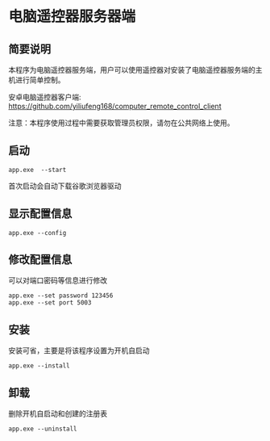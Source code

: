 # 电脑遥控器服务器端
## 简要说明
本程序为电脑遥控器服务端，用户可以使用遥控器对安装了电脑遥控器服务端的主机进行简单控制。

安卓电脑遥控器客户端: <https://github.com/yiliufeng168/computer_remote_control_client>

注意：本程序使用过程中需要获取管理员权限，请勿在公共网络上使用。

## 启动
```shell
app.exe  --start
```
首次启动会自动下载谷歌浏览器驱动
## 显示配置信息
```shell
app.exe --config 
```

## 修改配置信息
可以对端口密码等信息进行修改
```shell
app.exe --set password 123456
app.exe --set port 5003
```


## 安装
安装可省，主要是将该程序设置为开机自启动
```shell
app.exe --install
```

## 卸载
删除开机自启动和创建的注册表
```shell
app.exe --uninstall
```



[comment]: <> (## 取消开机启动)

[comment]: <> (## 需求文档)

[comment]: <> (1. 一方面需加密通信，另一方面需保证通信低延迟)

[comment]: <> (2. 支持基本的鼠标键盘事件,鼠标移动可调速)

[comment]: <> (3. 支持shell)

[comment]: <> (4. 支持复杂操作)

[comment]: <> (5. 预定义一些常用命令)

[comment]: <> (6. 支持安装卸载、设置用户密码、开机启动等功能)

[comment]: <> (7. 可测试通信是否成功)

[comment]: <> (8. 关于加密通信是否有必要，以及支持动态密码)

[comment]: <> (9. 广播通知局域网在线)

[comment]: <> (10. 指定位置点击)

[comment]: <> (11. 鼠标移动采用单独线程，并可自动停止。)

[comment]: <> (12. 能够接受配置更新。即：手机端修改配置并保存后，电脑端能够根据版本)

[comment]: <> (13. 让一切操作自动化。)

[comment]: <> (14. 对于桌面上的软件，可以将快捷方式发送到手机，并在手机上显示图标。（桌面快捷方式图标提取）)

[comment]: <> (15. 提供自动打开功能。如一键打开电视)

[comment]: <> (16. 提供自动安装功能)

[comment]: <> (17. 支持软件的一键卸载功能)

[comment]: <> (18. 支持自动更新)


[comment]: <> (## 1. 定义数据接收格式)

[comment]: <> (1. 接收json类型数据)

[comment]: <> (2. 使用MD5&#40;密码&#41;+时间戳对数据进行签名)

[comment]: <> (   考虑时间同步)
   
[comment]: <> (3. json数据结构)

[comment]: <> (```json)

[comment]: <> ({)

[comment]: <> (   "type": "command_list",)

[comment]: <> (   "content":[)

[comment]: <> (      {)

[comment]: <> (         "type": "predefined",)

[comment]: <> (         "command": "volume_down",)

[comment]: <> (         "args": "")

[comment]: <> (      },)

[comment]: <> (      {)

[comment]: <> (         "type": "predefined",)

[comment]: <> (         "command": "volume_down",)

[comment]: <> (         "args": "")

[comment]: <> (      })

[comment]: <> (   ],)

[comment]: <> (   "check_sum": "32weimd5")

[comment]: <> (})

[comment]: <> (```)

[comment]: <> (4. 添加install uninstall)

[comment]: <> (- install时指定密码,复制软件，添加注册表)

[comment]: <> (- uninstall ，删除软件，删除注册表)

[comment]: <> (- passwd , 修改密码)

[comment]: <> (5. 添加计划任务)

[comment]: <> (```shell)

[comment]: <> (schtasks /create /ru system /sc onstart /tn control_server /tr "\"C:\Program Files &#40;x86&#41;\app\app.exe\" -p 123456")

[comment]: <> (```)

[comment]: <> (6. 删除计划任务)

[comment]: <> (```shell)

[comment]: <> (schtasks /delete /f /tn control_server)

[comment]: <> (```)

[comment]: <> (# android 控制端)

[comment]: <> (## 1. 需求添加)

[comment]: <> (1. 指令集需添加关联主机id)

[comment]: <> (2. 指令保存页面需添加指令名称输入框)

[comment]: <> (3. 自定义命令按钮添加长按编辑删除)

[comment]: <> (4. 编辑指令页面需检查载入上一页传入的数据,返回后需重载数据)

[comment]: <> (5. 页面优化)

[comment]: <> (6. 考虑添加身份认证或数据签名)